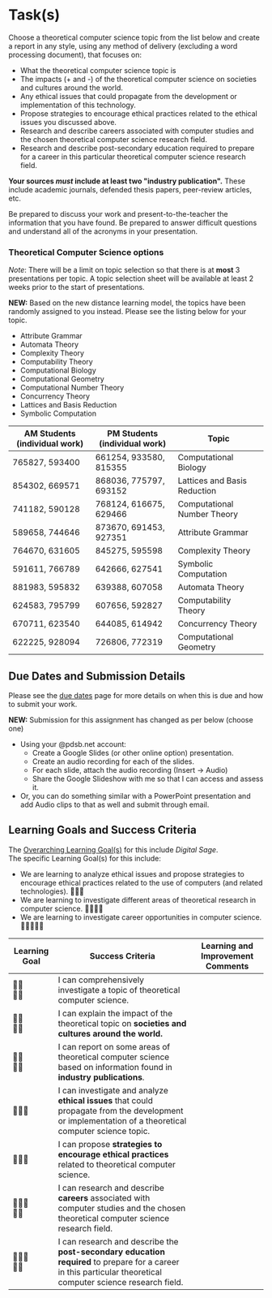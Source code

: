 # Task(s)

Choose a theoretical computer science topic from the list below and create a report in any style, using any method of delivery (excluding a word processing document), that focuses on:

* What the theoretical computer science topic is
* The impacts (+ and -) of the theoretical computer science on societies and cultures around the world.
* Any ethical issues that could propagate from the development or implementation of this technology.
* Propose strategies to encourage ethical practices related to the ethical issues you discussed above.
* Research and describe careers associated with computer studies and the chosen theoretical computer science research field.
* Research and describe post-secondary education required to prepare for a career in this particular theoretical computer science research field.

**Your sources _must_ include at least two "industry publication".** These include academic journals, defended thesis papers, peer-review articles, etc.

Be prepared to discuss your work and present-to-the-teacher the information that you have found. Be prepared to answer difficult questions and understand all of the acronyms in your presentation.

### Theoretical Computer Science options
_Note_: There will be a limit on topic selection so that there is at **most** 3 presentations per topic.  A topic selection sheet will be available at least 2 weeks prior to the start of presentations.

**NEW:** Based on the new distance learning model, the topics have been randomly assigned to you instead.  Please see the listing below for your topic.

  * Attribute Grammar
  * Automata Theory
  * Complexity Theory
  * Computability Theory
  * Computational Biology
  * Computational Geometry
  * Computational Number Theory
  * Concurrency Theory
  * Lattices and Basis Reduction
  * Symbolic Computation


| AM Students (individual work)  | PM Students (individual work) | Topic |
| -----------------------------  | ----------------------------  | ----- |
| 765827, 593400                 | 661254, 933580, 815355        | Computational Biology |
| 854302, 669571                 | 868036, 775797, 693152        | Lattices and Basis Reduction |
| 741182, 590128                 | 768124, 616675, 629466        | Computational Number Theory |
| 589658, 744646                 | 873670, 691453, 927351        | Attribute Grammar |
| 764670, 631605                 | 845275, 595598                | Complexity Theory |
| 591611, 766789                 | 642666, 627541                | Symbolic Computation |
| 881983, 595832                 | 639388, 607058                | Automata Theory |
| 624583, 795799                 | 607656, 592827                | Computability Theory |
| 670711, 623540                 | 644085, 614942                | Concurrency Theory |
| 622225, 928094                 | 726806, 772319                | Computational Geometry |



## Due Dates and Submission Details

Please see the [due dates](./Due-Dates-and-Submission-Details) page for more details on when this is due and how to submit your work.

**NEW:** Submission for this assignment has changed as per below (choose one)

* Using your @pdsb.net account:
  * Create a Google Slides (or other online option) presentation. 
  * Create an audio recording for each of the slides.
  * For each slide, attach the audio recording (Insert -> Audio)
  * Share the Google Slideshow with me so that I can access and assess it.
* Or, you can do something similar with a PowerPoint presentation and add Audio clips to that as well and submit through email.

## Learning Goals and Success Criteria

The [Overarching Learning Goal(s)](./images/ICS4U.jpg) for this include _Digital Sage_.  
The specific Learning Goal(s) for this include:
  * We are learning to analyze ethical issues and propose strategies to encourage ethical practices related to the use of computers (and related technologies). &#x1F4D7;&#x1F4D7;&#x1F4D7;
  * We are learning to investigate different areas of theoretical research in computer science. &#x1F4D7;&#x1F4D7;&#x1F4D7;&#x1F4D7;
  * We are learning to investigate career opportunities in computer science. &#x1F4D7;&#x1F4D7;&#x1F4D7;&#x1F4D7;&#x1F4D7;

| Learning Goal | Success Criteria  | Learning and Improvement Comments |
| ------------- | ----------------- | --------------------------------- |
| &#x1F4D7;&#x1F4D7;<br/>&#x1F4D7;&#x1F4D7; | I can comprehensively investigate a topic of theoretical computer science. | |
| &#x1F4D7;&#x1F4D7;<br/>&#x1F4D7;&#x1F4D7; | I can explain the impact of the theoretical topic on **societies and cultures around the world.** | |
| &#x1F4D7;&#x1F4D7;<br/>&#x1F4D7;&#x1F4D7; | I can report on some areas of theoretical computer science based on information found in **industry publications**. | |
| &#x1F4D7;&#x1F4D7;&#x1F4D7; | I can investigate and analyze **ethical issues** that could propagate from the development or implementation of a theoretical computer science topic. | |
| &#x1F4D7;&#x1F4D7;&#x1F4D7; | I can propose **strategies to encourage ethical practices** related to theoretical computer science. | |
| &#x1F4D7;&#x1F4D7;&#x1F4D7;<br/>&#x1F4D7;&#x1F4D7; | I can research and describe **careers** associated with computer studies and the chosen theoretical computer science research field. | |
| &#x1F4D7;&#x1F4D7;&#x1F4D7;<br/>&#x1F4D7;&#x1F4D7; | I can research and describe the **post-secondary education required** to prepare for a career in this particular theoretical computer science research field. | |